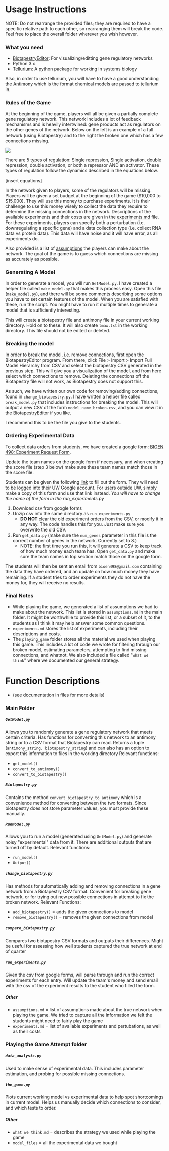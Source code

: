 # Usage Instructions
NOTE: Do not rearrange the provided files; they are required to have a specific relative path to each other, so rearranging them will break the code. Feel free to place the overall folder wherever you wish however.

### What you need

* [BiotapestryEditor](http://www.biotapestry.org/): For visualizing/editting gene regulatory networks
* Python 3.x
* [Tellurium](https://tellurium.readthedocs.io/en/latest/index.html): A python package for working in systems biology

Also, in order to use tellurium, you will have to have a good understanding the [Antimony](https://tellurium.readthedocs.io/en/latest/antimony.html) which is the
format chemical models are passed to tellurium in.


### Rules of the Game


At the beginning of the game, players will all be given a partially complete gene regulatory network.
This network includes a lot of feedback mechanisms and is heavily intertwined: gene products act as regulators
on the other genes of the network. Below on the left is an example of a full network (using Biotapestry) and to
the right the broken one which has a few connections missing.


![](example_pathway.png) 

There are 5 types of regulation: Single repression, Single activation,
double repression, double activation, or both a repressor AND an activator. These types of regulation follow
the dynamics described in the equations below.

[insert equations]

In the network given to players, some of the regulators will be missing. 
Players will be given a set budget at the beginning of the game ($10,000 to $15,000). They will use this money to purchase 
experiments. It is their challenge to use this money wisely to collect the data they require to
determine the missing connections in the network. Descriptions of the available experiments and their costs are given in the
[experiments.md](experiments.md) file. For these experiments, players can specify both a perturbation (i.e. downregulating a
specific gene) and a data collection type (i.e. collect RNA data vs protein data). This data will have noise and it will have error, as all experiments do.

Also provided is a list of [assumptions](assumptions.md) the players can make about the network. The goal of the game is to
guess which connections are missing as accurately as possible.

### Generating A Model
In order to generate a model, you will run `GetModel.py`. I have created a helper file called `make_model.py` that makes this process easy. Open this file (`make_model.py`), and there will be some comments describing some options you have to set certain features of the model. When you are satisfied with these, run the script. You might have to run it multiple times to generate a model that is sufficiently interesting. 

This will create a biotapestry file and antimony file in your current working directory. Hold on to these. It will also create `tmax.txt` in the working directory. This file should not be edited or deleted.

### Breaking the model
In order to break the model, i.e. remove connections, first open the BiotapestryEditor program. From there, click File > Import > Import Full Model Hierarchy from CSV and select the biotapestry CSV generated in the previous step. This will give you a visualization of the model, and from here select which connections to remove. Deleting the connections off the Biotapestry file will not work, as Biotapestry does not support this. 

As such, we have written our own code for removing/adding connections, found in `change_biotapestry.py`. I have written a helper file called `break_model.py` that includes instructions for breaking the model. This will output a new CSV of the form `model_name_broken.csv`, and you can view it in the BiotapestryEditor if you like.

I recommend this to be the file you give to the students.


### Ordering Experimental Data
To collect data orders from students, we have created a google form: [BIOEN 498: Experiment Request Form](https://docs.google.com/forms/d/1OFsoRf8hEJw4d3bpdQHlR1wrq_fUVGD6PmKRf3d1TdY). 

Update the team names on the google form if necessary, and when creating the score file (step 3 below) make sure these team names match those in the score file.

Students can be given the following [link](https://goo.gl/forms/tNdhQsd37YHjuPTJ2) to fill out the form. They will need to be logged into their UW Google account.
For users outside UW, simply make a copy of this form and use that link instead. *You will have to change the name of the form in the run_experiments.py*

1. Download csv from google forms
2. Unzip csv into the same directory as `run_experiments.py`
	* **DO NOT** clear the old experiment orders from the CSV, or modify it in any way. The code handles this for you. Just make sure you overwrite the old CSV.
3. Run `get_data.py` (make sure the `num_genes` parameter in this file is the correct number of genes in the network. Currently set to 8.)  
	* NOTE: the first time you run this, it will generate a CSV to keep track of how much money each team has. Open `get_data.py` and make sure the team names in top section match those on the google form.

The students will then be sent an email from `bioen498@gmail.com` containing the data they have ordered, and an update on how much money they have remaining. If a student tries to order experiments they do not have the money for, they will receive no results.


### Final Notes
  * While playing the game, we generated a list of assumptions we had to make about the network. 
	  This list is stored in `assumptions.md` in the main folder. It might be worthwhile to provide this list, or a subset of it, to the students as I think it may help answer some common questions.
  * `experiments.md` stores the list of experiments, including their descriptions and costs.
  * The `playing_game` folder stores all the material we used when playing this game. This includes 
	  a lot of code we wrote for filtering through our broken model, estimating parameters, attempting to find missing connections, and whatnot. We also included a file called "`what we think`" where we documented our general strategy.


# Function Descriptions
  * (see documentation in files for more details)

### Main Folder

##### `GetModel.py`
Allows you to randomly generate a gene regulatory network that meets certain criteria. Has functions for converting this network to an antimony string or to a 
CSV format that Biotapestry can read. Returns a tuple (`antimony_string, biotapestry_string`) and can also has an option to export this information to files in the working directory
Relevant functions:
  * `get_model()`
  * `convert_to_antimony()`
  * `convert_to_biotapestry()`

##### `Biotapestry.py`
Contains the method `convert_biotapestry_to_antimony` which is a convenience method for converting between the two formats. Since biotapestry does not store parameter values, you must provide these manually. 

##### `RunModel.py`
Allows you to run a model (generated using `GetModel.py`) and generate noisy "experimental" data from it. There are additional outputs that are turned off by default.
Relevant functions:
  * `run_model()`
  * `Output()`


##### `change_biotapestry.py`
Has methods for automatically adding and removing connections in a gene network
from a Biotapestry CSV format. Convenient for breaking gene network, or for
trying out new possible connections in attempt to fix the broken network.
Relevant Functions:
  * `add_biotapestry()` = adds the given connections to model
  * `remove_biotapestry()` = removes the given connections from model

##### `compare_biotapestry.py`
Compares two biotapestry CSV formats and outputs their differences.
Might be useful for assessing how well students captured the true network
at end of quarter

##### `run_experiments.py`
Given the csv from google forms, will parse through and run the correct experiments for each entry. Will update the team's money and send email with the csv of the experiment results to the student who filled the form.

##### Other
  * `assumptions.md` = list of assumptions made about the true network when playing the game. We tried to capture all the information we felt the students might need to fairly play the game
  * `experiments.md` = list of available experiments and pertubations, as well as their costs


### Playing the Game Attempt folder

##### `data_analysis.py`
Used to make sense of experimental data. This includes parameter estimation, and probing for possible missing connections.

##### `the_game.py`
Plots current working model vs experimental data to help spot shortcomings in current model. Helps us manually decide which connections to consider, and which tests to order.

##### Other
  * `what we think.md` = describes the strategy we used while playing the game
  * `model_files` = all the experimental data we bought
